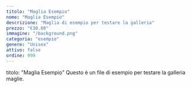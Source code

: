 ```yaml
---
titolo: "Maglia Esempio"
nome: "Maglia Esempio"
descrizione: "Maglia di esempio per testare la galleria"
prezzo: "€30.00"
immagine: "/background.png"
categoria: "esempio"
genere: "Unisex"
attivo: false
ordine: 999
---
```


titolo: "Maglia Esempio"
Questo è un file di esempio per testare la galleria maglie.

